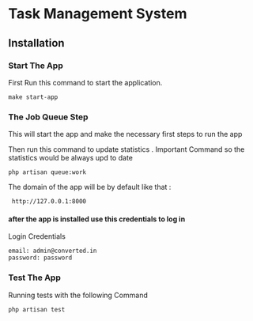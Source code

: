 # Task Management System

## Installation

### Start The App

First Run this command to start the application.

```
make start-app
```

### The Job Queue Step

This will start the app and make the necessary first steps to run the app

Then run this command to update statistics . Important Command so the statistics would be always upd to date

```
php artisan queue:work
```

The domain of the app will be by default like that :

```
 http://127.0.0.1:8000
```

#### after the app is installed use this credentials to log in

Login Credentials

```
email: admin@converted.in
password: password
```

### Test The App

Running tests with the following Command

```
php artisan test
```